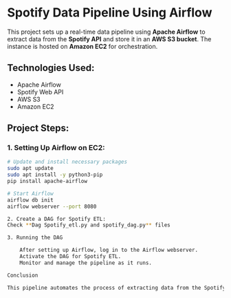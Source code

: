 # Spotify Data Pipeline Using Airflow

This project sets up a real-time data pipeline using **Apache Airflow** to extract data from the **Spotify API** and store it in an **AWS S3 bucket**. The instance is hosted on **Amazon EC2** for orchestration.

## Technologies Used:
- Apache Airflow
- Spotify Web API
- AWS S3
- Amazon EC2

## Project Steps:

### 1. Setting Up Airflow on EC2:
```bash
# Update and install necessary packages
sudo apt update
sudo apt install -y python3-pip
pip install apache-airflow

# Start Airflow
airflow db init
airflow webserver --port 8080

2. Create a DAG for Spotify ETL:
Check **Dag Spotify_etl.py and spotify_dag.py** files

3. Running the DAG

    After setting up Airflow, log in to the Airflow webserver.
    Activate the DAG for Spotify ETL.
    Monitor and manage the pipeline as it runs.

Conclusion

This pipeline automates the process of extracting data from the Spotify API and loading it into AWS S3, enabling you to work with real-time data efficiently.
